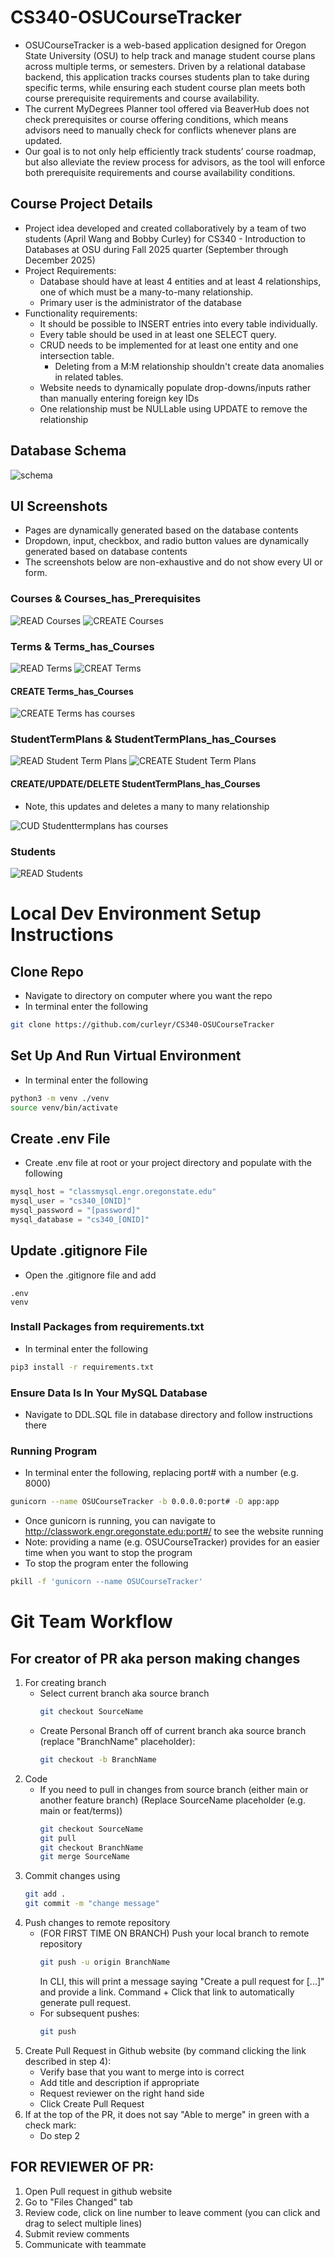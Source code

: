 # CS340-OSUCourseTracker
- OSUCourseTracker is a web-based application designed for Oregon State University (OSU) to help track and manage student course plans across multiple terms, or semesters. Driven by a relational database backend, this application tracks courses students plan to take during specific terms, while ensuring each student course plan meets both course prerequisite requirements and course availability.
- The current MyDegrees Planner tool offered via BeaverHub does not check prerequisites or course offering conditions, which means advisors need to manually check for conflicts whenever plans are updated.
- Our goal is to not only help efficiently track students’ course roadmap, but also alleviate the review process for advisors, as the tool will enforce both prerequisite requirements and course availability conditions.

## Course Project Details
- Project idea developed and created collaboratively by a team of two students (April Wang and Bobby Curley) for CS340 - Introduction to Databases at OSU during Fall 2025 quarter (September through December 2025)
- Project Requirements:
    - Database should have at least 4 entities and at least 4 relationships, one of which must be a many-to-many relationship.
    - Primary user is the administrator of the database
- Functionality requirements:
    - It should be possible to INSERT entries into every table individually.
    - Every table should be used in at least one SELECT query.
    - CRUD needs to be implemented for at least one entity and one intersection table.
        - Deleting from a M:M relationship shouldn't create data anomalies in related tables.
    - Website needs to dynamically populate drop-downs/inputs rather than manually entering foreign key IDs
    - One relationship must be NULLable using UPDATE to remove the relationship
## Database Schema
![schema](https://github.com/user-attachments/assets/5b640c39-7e74-49a2-adf2-5c8c3af98cf4)

## UI Screenshots
- Pages are dynamically generated based on the database contents
- Dropdown, input, checkbox, and radio button values are dynamically generated based on database contents
- The screenshots below are non-exhaustive and do not show every UI or form.
### Courses & Courses_has_Prerequisites
![READ Courses](https://github.com/user-attachments/assets/e2d498ae-aec6-45c3-85d5-7f9c4bc1d742)
![CREATE Courses](https://github.com/user-attachments/assets/d7ad4386-935a-4f90-9ed7-636f190a6424)
### Terms & Terms_has_Courses
![READ Terms](https://github.com/user-attachments/assets/87550fe0-e6c4-452d-9136-866cd7fce3d7)
![CREAT Terms](https://github.com/user-attachments/assets/1f36e4da-8f7c-4c32-9f4b-d17920517af9)
#### CREATE Terms_has_Courses
![CREATE Terms has courses](https://github.com/user-attachments/assets/bfe8d2ea-801a-4b4a-86e3-971e6d59f077)
### StudentTermPlans & StudentTermPlans_has_Courses
![READ Student Term Plans](https://github.com/user-attachments/assets/f5b46e60-3115-4a2e-8235-ea7183d0bac2)
![CREATE Student Term Plans](https://github.com/user-attachments/assets/bb6c90da-a41a-42a0-a96b-13e3ea2f4cec)
#### CREATE/UPDATE/DELETE StudentTermPlans_has_Courses
- Note, this updates and deletes a many to many relationship

![CUD Studenttermplans has courses](https://github.com/user-attachments/assets/ada40730-02f3-47c9-9019-d282faf22355)
### Students
![READ Students](https://github.com/user-attachments/assets/26ebdbd7-cf99-4be6-8307-471d64cbd7c2)

# Local Dev Environment Setup Instructions
## Clone Repo
- Navigate to directory on computer where you want the repo
- In terminal enter the following
```bash
git clone https://github.com/curleyr/CS340-OSUCourseTracker
```

## Set Up And Run Virtual Environment
- In terminal enter the following
```bash
python3 -m venv ./venv
source venv/bin/activate
```

## Create .env File
- Create .env file at root or your project directory and populate with the following
```python
mysql_host = "classmysql.engr.oregonstate.edu"
mysql_user = "cs340_[ONID]"  
mysql_password = "[password]"  
mysql_database = "cs340_[ONID]"
```

## Update .gitignore File
- Open the .gitignore file and add
```
.env
venv
```

### Install Packages from requirements.txt
- In terminal enter the following
```bash
pip3 install -r requirements.txt
```

### Ensure Data Is In Your MySQL Database
- Navigate to DDL.SQL file in database directory and follow instructions there

### Running Program
- In terminal enter the following, replacing port# with a number (e.g. 8000)
```bash
gunicorn --name OSUCourseTracker -b 0.0.0.0:port# -D app:app
```
- Once gunicorn is running, you can navigate to http://classwork.engr.oregonstate.edu:port#/ to see the website running
- Note: providing a name (e.g. OSUCourseTracker) provides for an easier time when you want to stop the program
- To stop the program enter the following
```bash
pkill -f 'gunicorn --name OSUCourseTracker'
```

# Git Team Workflow
## For creator of PR aka person making changes
1. For creating branch
    - Select current branch aka source branch
        ```sh
        git checkout SourceName
        ```
    - Create Personal Branch off of current branch aka source branch (replace "BranchName" placeholder):
        ```sh
        git checkout -b BranchName
        ```
2. Code
    - If you need to pull in changes from source branch (either main or another feature branch)
    (Replace SourceName placeholder (e.g. main or feat/terms))
        ```sh
        git checkout SourceName
        git pull
        git checkout BranchName
        git merge SourceName
        ```
3. Commit changes using
    ```sh
    git add .
    git commit -m "change message"
    ```
4. Push changes to remote repository
    - (FOR FIRST TIME ON BRANCH) Push your local branch to remote repository 
        ```sh
        git push -u origin BranchName
        ```
        In CLI, this will print a message saying "Create a pull request for [...]" and provide a link. Command + Click that link to automatically generate pull request.
    - For subsequent pushes:
        ```sh
        git push
        ```
5. Create Pull Request in Github website (by command clicking the link described in step 4):
    - Verify base that you want to merge into is correct
    - Add title and description if appropriate
    - Request reviewer on the right hand side
    - Click Create Pull Request
6. If at the top of the PR, it does not say "Able to merge" in green with a check mark:
    - Do step 2

## FOR REVIEWER OF PR:
1. Open Pull request in github website
2. Go to "Files Changed" tab
3. Review code, click on line number to leave comment (you can click and drag to select multiple lines)
4. Submit review comments
5. Communicate with teammate
